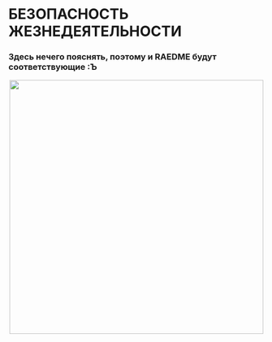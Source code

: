 # БЕЗОПАСНОСТЬ ЖЕЗНЕДЕЯТЕЛЬНОСТИ

### Здесь нечего пояснять, поэтому и RAEDME будут соответствующие :Ъ

<div align="center">
  <img src="https://i.pinimg.com/236x/83/ef/a0/83efa0a448bdbbffefd49783d00b9b6d.jpg" width="500">
</div>